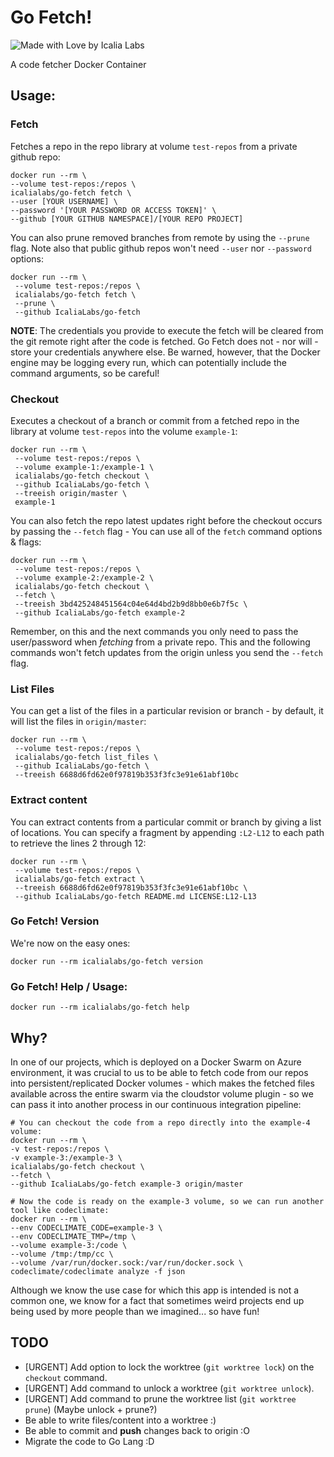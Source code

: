 # Go Fetch!
![Made with Love by Icalia Labs](https://img.shields.io/badge/With%20love%20by-Icalia%20Labs-ff3434.svg)

A code fetcher Docker Container

## Usage:

### Fetch

Fetches a repo in the repo library at volume `test-repos` from a private github repo:

```
docker run --rm \
--volume test-repos:/repos \
icalialabs/go-fetch fetch \
--user [YOUR USERNAME] \
--password '[YOUR PASSWORD OR ACCESS TOKEN]' \
--github [YOUR GITHUB NAMESPACE]/[YOUR REPO PROJECT]
```

You can also prune removed branches from remote by using the `--prune` flag. Note also that public
github repos won't need `--user` nor `--password` options:

```
docker run --rm \
 --volume test-repos:/repos \
 icalialabs/go-fetch fetch \
 --prune \
 --github IcaliaLabs/go-fetch
```

**NOTE**: The credentials you provide to execute the fetch will be cleared from the git remote right
after the code is fetched. Go Fetch does not - nor will - store your credentials anywhere else. Be
warned, however, that the Docker engine may be logging every run, which can potentially include the
command arguments, so be careful!

### Checkout

Executes a checkout of a branch or commit from a fetched repo in the library at volume `test-repos`
into the volume `example-1`:

```
docker run --rm \
 --volume test-repos:/repos \
 --volume example-1:/example-1 \
 icalialabs/go-fetch checkout \
 --github IcaliaLabs/go-fetch \
 --treeish origin/master \
 example-1
```

You can also fetch the repo latest updates right before the checkout occurs by passing the `--fetch`
flag - You can use all of the `fetch` command options & flags:

```
docker run --rm \
 --volume test-repos:/repos \
 --volume example-2:/example-2 \
 icalialabs/go-fetch checkout \
 --fetch \
 --treeish 3bd425248451564c04e64d4bd2b9d8bb0e6b7f5c \
 --github IcaliaLabs/go-fetch example-2
```

Remember, on this and the next commands you only need to pass the user/password when *fetching* from
a private repo. This and the following commands won't fetch updates from the origin unless you send
the `--fetch` flag.

### List Files

You can get a list of the files in a particular revision or branch - by default, it will list the
files in `origin/master`:

```
docker run --rm \
 --volume test-repos:/repos \
 icalialabs/go-fetch list_files \
 --github IcaliaLabs/go-fetch \
 --treeish 6688d6fd62e0f97819b353f3fc3e91e61abf10bc
```

### Extract content

You can extract contents from a particular commit or branch by giving a list of locations. You can
specify a fragment by appending `:L2-L12` to each path to retrieve the lines 2 through 12:

```
docker run --rm \
 --volume test-repos:/repos \
 icalialabs/go-fetch extract \
 --treeish 6688d6fd62e0f97819b353f3fc3e91e61abf10bc \
 --github IcaliaLabs/go-fetch README.md LICENSE:L12-L13
```

### Go Fetch! Version

We're now on the easy ones:

```
docker run --rm icalialabs/go-fetch version
```

### Go Fetch! Help / Usage:

```
docker run --rm icalialabs/go-fetch help
```

## Why?

In one of our projects, which is deployed on a Docker Swarm on Azure environment, it was crucial to
us to be able to fetch code from our repos into persistent/replicated  Docker volumes - which makes
the fetched files available across the entire swarm via the cloudstor volume plugin - so we can pass
it into another process in our continuous integration pipeline:

```
# You can checkout the code from a repo directly into the example-4 volume:
docker run --rm \
-v test-repos:/repos \
-v example-3:/example-3 \
icalialabs/go-fetch checkout \
--fetch \
--github IcaliaLabs/go-fetch example-3 origin/master

# Now the code is ready on the example-3 volume, so we can run another tool like codeclimate:
docker run --rm \
--env CODECLIMATE_CODE=example-3 \
--env CODECLIMATE_TMP=/tmp \
--volume example-3:/code \
--volume /tmp:/tmp/cc \
--volume /var/run/docker.sock:/var/run/docker.sock \
codeclimate/codeclimate analyze -f json
```

Although we know the use case for which this app is intended is not a common one, we know for a fact
that sometimes weird projects end up being used by more people than we imagined... so have fun!

## TODO

* [URGENT] Add option to lock the worktree (`git worktree lock`) on the `checkout` command.
* [URGENT] Add command to unlock a worktree (`git worktree unlock`).
* [URGENT] Add command to prune the worktree list (`git worktree prune`) (Maybe unlock + prune?)
* Be able to write files/content into a worktree :)
* Be able to commit and **push** changes back to origin :O
* Migrate the code to Go Lang :D
